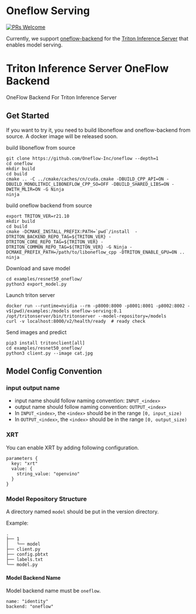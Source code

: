 # Oneflow Serving

[![PRs Welcome](https://img.shields.io/badge/PRs-welcome-brightgreen.svg)](https://github.com/Oneflow-Inc/serving/pulls)

Currently, we support [oneflow-backend](./oneflow-backend) for the [Triton Inference Server](https://github.com/triton-inference-server/server) that enables model serving.

# Triton Inference Server OneFlow Backend

OneFlow Backend For Triton Inference Server

## Get Started

If you want to try it, you need to build liboneflow and oneflow-backend from source. A docker image will be released soon.

build liboneflow from source

```
git clone https://github.com/Oneflow-Inc/oneflow --depth=1
cd oneflow
mkdir build
cd build
cmake .. -C ../cmake/caches/cn/cuda.cmake -DBUILD_CPP_API=ON -DBUILD_MONOLITHIC_LIBONEFLOW_CPP_SO=OFF -DBUILD_SHARED_LIBS=ON -DWITH_MLIR=ON -G Ninja
ninja
```

build oneflow backend from source

```
export TRITON_VER=r21.10
mkdir build
cd build
cmake -DCMAKE_INSTALL_PREFIX:PATH=`pwd`/install  -DTRITON_BACKEND_REPO_TAG=${TRITON_VER} -DTRITON_CORE_REPO_TAG=${TRITON_VER} -DTRITON_COMMON_REPO_TAG=${TRITON_VER} -G Ninja -DCMAKE_PREFIX_PATH=/path/to/liboneflow_cpp -DTRITON_ENABLE_GPU=ON ..
ninja
```

Download and save model

```
cd examples/resnet50_oneflow/
python3 export_model.py
```

Launch triton server

```
docker run --runtime=nvidia --rm -p8000:8000 -p8001:8001 -p8002:8002 -v$(pwd)/examples:/models oneflow-serving:0.1 /opt/tritonserver/bin/tritonserver --model-repository=/models
curl -v localhost:8000/v2/health/ready  # ready check
```

Send images and predict

```
pip3 install tritonclient[all]
cd examples/resnet50_oneflow/
python3 client.py --image cat.jpg
```


## Model Config Convention

### input output name

- input name should follow naming convention: `INPUT_<index>`
- output name should follow naming convention: `OUTPUT_<index>`
- In `INPUT_<index>`, the `<index>` should be in the range `[0, input_size)`
- In `OUTPUT_<index>`, the `<index>` should be in the range `[0, output_size)`

### XRT

You can enable XRT by adding following configuration.

```
parameters {
  key: "xrt"
  value: {
    string_value: "openvino"
  }
}
```

### Model Repository Structure

A directory named `model` should be put in the version directory.

Example:

```
.
├── 1
│   └── model
├── client.py
├── config.pbtxt
├── labels.txt
└── model.py
```

#### Model Backend Name

Model backend name must be `oneflow`.

```
name: "identity"
backend: "oneflow"
```
